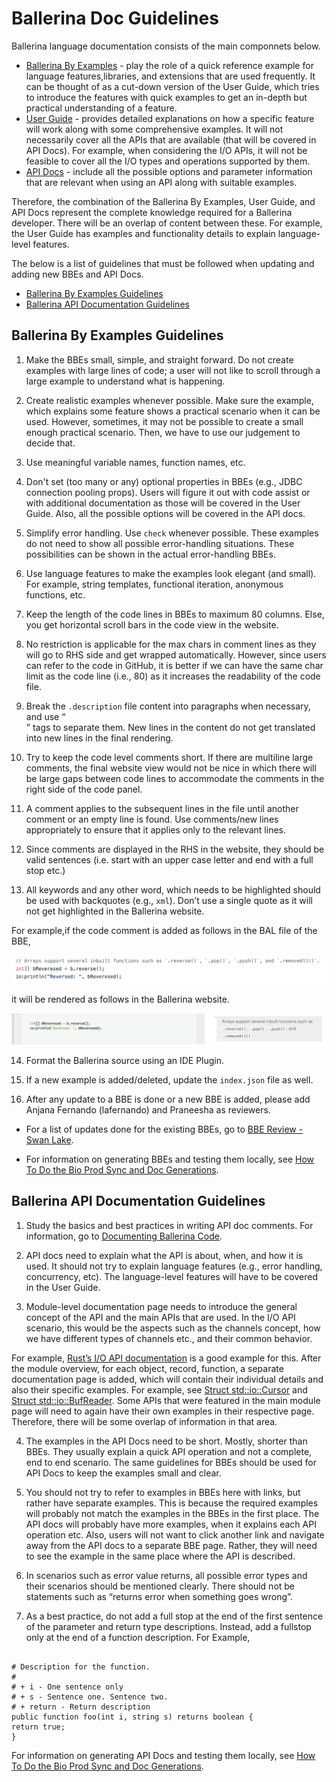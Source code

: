 # Ballerina Doc Guidelines

Ballerina language documentation consists of the main componnets below.

- [Ballerina By Examples](https://ballerina.io/learn/by-example/) - play the role of a quick reference example for language features,libraries, and extensions that are used frequently. It can be thought of as a cut-down version of the User Guide, which tries to introduce the features with quick examples to get an in-depth but practical understanding of a feature.
- [User Guide](https://ballerina.io/learn/) - provides detailed explanations on how a specific feature will work along with some comprehensive examples. It will not necessarily cover all the APIs that are available (that will be covered in API Docs). For example, when considering the I/O APIs, it will not be feasible to cover all the I/O types and operations supported by them.
- [API Docs](https://ballerina.io/learn/api-docs/ballerina/) - include all the possible options and parameter information that are relevant when using an API along with suitable examples. 

Therefore, the combination of the Ballerina By Examples, User Guide, and API Docs represent the complete knowledge required for a Ballerina developer. There will be an overlap of content between these. For example, the User Guide has examples and functionality details to explain language-level features. 

The below is a list of guidelines that must be followed when updating and adding new BBEs and API Docs.

- [Ballerina By Examples Guidelines](#ballerina-by-examples-guidelines)
- [Ballerina API Documentation Guidelines](#ballerina-api-documentation-guidelines)

## Ballerina By Examples Guidelines

1. Make the BBEs small, simple, and straight forward. Do not create examples with large lines of code; a user will not like to scroll through a large example to understand what is happening. 

2. Create realistic examples whenever possible. Make sure the example, which explains some feature shows a practical scenario when it can be used. However, sometimes, it may not be possible to create a small enough practical scenario. Then, we have to use our judgement to decide that. 

3. Use meaningful variable names, function names, etc.

4. Don't set (too many or any) optional properties in BBEs (e.g., JDBC connection pooling props). Users will figure it out with code assist or with additional documentation as those will be covered in the User Guide. Also, all the possible options will be covered in the API docs.

5. Simplify error handling. Use `check` whenever possible. These examples do not need to show all possible error-handling situations. These possibilities can be shown in the actual error-handling BBEs.

6. Use language features to make the examples look elegant (and small). For example, string templates, functional iteration, anonymous functions, etc.

7. Keep the length of the code lines in BBEs to maximum 80 columns. Else, you get horizontal scroll bars in the code view in the website.

8.  No restriction is applicable for the max chars in comment lines as they will go to RHS side and get wrapped automatically. However, since users can refer to the code in GitHub, it is better if we can have the same char limit as the code line (i.e., 80) as it increases the readability of the code file.

9. Break the `.description` file content into paragraphs when necessary, and use “<br/>” tags to separate them. New lines in the content do not get translated into new lines in the final rendering.

10. Try to keep the code level comments short. If there are multiline large comments, the final website view would not be nice in which there will be large gaps between code lines to accommodate the comments in the right side of the code panel. 

11. A comment applies to the subsequent lines in the file until another comment or an empty line is found. Use comments/new lines appropriately to ensure that it applies only to the relevant lines.

12. Since comments are displayed in the RHS in the website, they should be valid sentences (i.e. start with an upper case letter and end with a full stop etc.)

13. All keywords and any other word, which needs to be highlighted should be used with backquotes (e.g.,  `xml`).  Don’t use a single quote as it will not get highlighted in the Ballerina website. 

For example,if the code comment is added as follows in the BAL file of the BBE,

![Code comment in BAL file](/images/bal-file-comment.png)

it will be rendered as follows in the Ballerina website.

![Comment in the BBE](/images/bbe-comment.png)

14. Format the Ballerina source using an IDE Plugin. 

15. If a new example is added/deleted, update the `index.json` file as well.

16. After any update to a BBE is done or a new BBE is added, please add Anjana Fernando (lafernando) and Praneesha as reviewers.

- For a list of updates done for the existing BBEs, go to [BBE Review - Swan Lake](https://docs.google.com/spreadsheets/d/1H3m2UF62_LG8dV4U_YuXadyAhhRtwLYx7Gew5M64UuU/edit#gid=0).

- For information on generating BBEs and testing them locally, see [How To Do the Bio Prod Sync and Doc Generations](https://docs.google.com/document/d/1XrYC4aOnyUg8ge-A_o0dLITJSiJsZw_x428mTUDjpKA/edit?ts=5f52f23b#heading=h.dwgoecewvrjj).

## Ballerina API Documentation Guidelines

1. Study the basics and best practices in writing API doc comments. For information, go to [Documenting Ballerina Code](https://ballerina.io/learn/documenting-ballerina-code/).

2. API docs need to explain what the API is about, when, and how it is used. It should not try to explain language features (e.g., error handling, concurrency, etc). The language-level features will have to be covered in the User Guide. 

3. Module-level documentation page needs to introduce the general concept of the API and the main APIs that are used. In the I/O API scenario, this would be the aspects such as the channels concept, how we have different types of channels etc., and their common behavior. 

For example, [Rust’s I/O API documentation](https://doc.rust-lang.org/std/io/index.html) is a good example for this. After the module overview, for each object, record, function, a separate documentation page is added, which will contain their individual details and also their specific examples. For example, see [Struct std::io::Cursor](https://doc.rust-lang.org/std/io/struct.Cursor.html) and [Struct std::io::BufReader](https://doc.rust-lang.org/std/io/struct.BufReader.html). Some APIs that were featured in the main module page will need to again have their own examples in their respective page. Therefore, there will be some overlap of information in that area. 

4. The examples in the API Docs need to be short. Mostly, shorter than BBEs. They usually explain a quick API operation and not a complete, end to end scenario. The same guidelines for BBEs should be used for API Docs to keep the examples small and clear. 

5. You should not try to refer to examples in BBEs here with links, but rather have separate examples. This is because the required examples will probably not match the examples in the BBEs in the first place. The API docs will probably have more examples, when it explains each API operation etc. Also, users will not want to click another link and navigate away from the API docs to a separate BBE page. Rather, they will need to see the example in the same place where the API is described. 

6. In scenarios such as error value returns, all possible error types and their scenarios should be mentioned clearly. There should not be statements such as “returns error when something goes wrong”. 

7. As a best practice, do not add a full stop at the end of the first sentence of the parameter and return type descriptions. Instead, add a fullstop only at the end of a function description. For Example,

```

# Description for the function.
#
# + i - One sentence only
# + s - Sentence one. Sentence two.
# + return - Return description
public function foo(int i, string s) returns boolean {
return true;
}

```

For information on generating API Docs and testing them locally, see [How To Do the Bio Prod Sync and Doc Generations](https://docs.google.com/document/d/1XrYC4aOnyUg8ge-A_o0dLITJSiJsZw_x428mTUDjpKA/edit?ts=5f52f23b#heading=h.dwgoecewvrjj).


